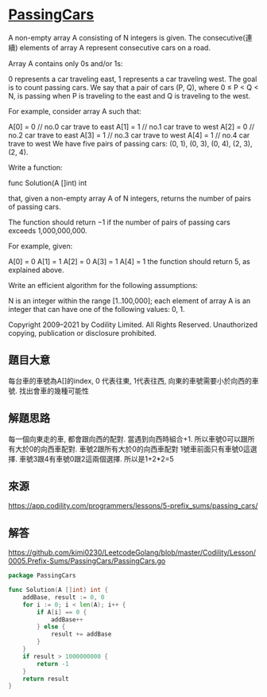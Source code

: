 # [PassingCars](https://app.codility.com/programmers/lessons/5-prefix_sums/passing_cars/)

A non-empty array A consisting of N integers is given. The consecutive(連續) elements of array A represent consecutive cars on a road.

Array A contains only 0s and/or 1s:

0 represents a car traveling east,
1 represents a car traveling west.
The goal is to count passing cars. We say that a pair of cars (P, Q), where 0 ≤ P < Q < N, is passing when P is traveling to the east and Q is traveling to the west.

For example, consider array A such that:

  A[0] = 0 // no.0 car trave to east
  A[1] = 1 // no.1 car trave to west
  A[2] = 0 // no.2 car trave to east
  A[3] = 1 // no.3 car trave to west
  A[4] = 1 // no.4 car trave to west
We have five pairs of passing cars: (0, 1), (0, 3), (0, 4), (2, 3), (2, 4).

Write a function:

func Solution(A []int) int

that, given a non-empty array A of N integers, returns the number of pairs of passing cars.

The function should return −1 if the number of pairs of passing cars exceeds 1,000,000,000.

For example, given:

  A[0] = 0
  A[1] = 1
  A[2] = 0
  A[3] = 1
  A[4] = 1
the function should return 5, as explained above.

Write an efficient algorithm for the following assumptions:

N is an integer within the range [1..100,000];
each element of array A is an integer that can have one of the following values: 0, 1.

Copyright 2009–2021 by Codility Limited. All Rights Reserved. Unauthorized copying, publication or disclosure prohibited.

## 題目大意
每台車的車號為A[]的index, 0 代表往東, 1代表往西, 向東的車號需要小於向西的車號. 找出會車的幾種可能性

## 解題思路
每一個向東走的車, 都會跟向西的配對. 當遇到向西時組合+1.
所以車號0可以跟所有大於0的向西車配對. 車號2跟所有大於0的向西車配對
1號車前面只有車號0這選擇. 車號3跟4有車號0跟2這兩個選擇. 所以是1+2*2=5

## 來源
https://app.codility.com/programmers/lessons/5-prefix_sums/passing_cars/

## 解答
https://github.com/kimi0230/LeetcodeGolang/blob/master/Codility/Lesson/0005.Prefix-Sums/PassingCars/PassingCars.go


```go
package PassingCars

func Solution(A []int) int {
	addBase, result := 0, 0
	for i := 0; i < len(A); i++ {
		if A[i] == 0 {
			addBase++
		} else {
			result += addBase
		}
	}
	if result > 1000000000 {
		return -1
	}
	return result
}
```